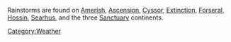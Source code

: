 Rainstorms are found on [Amerish](Amerish "wikilink"),
[Ascension](Ascension "wikilink"), [Cyssor](Cyssor "wikilink"),
[Extinction](Extinction "wikilink"), [Forseral](Forseral "wikilink"),
[Hossin](Hossin "wikilink"), [Searhus](Searhus "wikilink"), and the
three [Sanctuary](Sanctuary "wikilink") continents.

[Category:Weather](Category:Weather "wikilink")